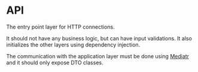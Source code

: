 # API

The entry point layer for HTTP connections.

It should not have any business logic, but can have input validations. It also initializes the other layers using dependency injection.

The communication with the application layer must be done using [Mediatr](https://github.com/jbogard/MediatR) and it should only expose DTO classes.